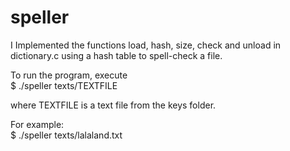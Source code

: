 # speller

I Implemented the functions load, hash, size, check and unload in dictionary.c using a hash table to spell-check a file.

To run the program, execute <br />
$ ./speller texts/TEXTFILE

where TEXTFILE is a text file from the keys folder. <br>

For example: <br />
$ ./speller texts/lalaland.txt
